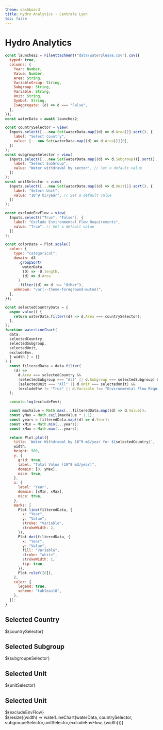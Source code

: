 ```yaml
---
theme: dashboard
title: Hydro Analytics - Centrale Lyon
toc: false
---
```


# Hydro Analytics

<!-- Read Data from csv file -->

```js
const launches2 = FileAttachment("data/waterplease.csv").csv({
  typed: true,
  columns: {
    Year: Number,
    Value: Number,
    Area: String,
    VariableGroup: String,
    Subgroup: String,
    Variable: String,
    Unit: String,
    Symbol: String,
    IsAggregate: (d) => d === "False",
  },
});
const waterData = await launches2;
```

<!-- Country selector -->

```js
const countrySelector = view(
  Inputs.select([...new Set(waterData.map((d) => d.Area))].sort(), {
    label: "Select Country",
    value: [...new Set(waterData.map((d) => d.Area))][0],
  })
);
const subgroupeSelector = view(
  Inputs.select([...new Set(waterData.map((d) => d.Subgroup))].sort(), {
    label: "Select SubGroup",
    value: "Water withdrawal by sector", // Set a default value
  })
);
const unitSelector = view(
  Inputs.select([...new Set(waterData.map((d) => d.Unit))].sort(), {
    label: "Select Unit",
    value: "10^9 m3/year", // Set a default value
  })
);

const excludeEnvFlow = view(
  Inputs.select(["True", "False"], {
    label: "Exclude Environmental Flow Requirements",
    value: "True", // Set a default value
  })
);
```

<!-- Difine Colors -->

```js
const colorData = Plot.scale({
  color: {
    type: "categorical",
    domain: d3
      .groupSort(
        waterData,
        (D) => -D.length,
        (d) => d.Area
      )
      .filter((d) => d !== "Other"),
    unknown: "var(--theme-foreground-muted)",
  },
});
```

<!-- waterLineChart Graphic -->

```js
const selectedCountryData = {
  async value() {
    return waterData.filter((d) => d.Area === countrySelector);
  },
};
function waterLineChart(
  data,
  selectedCountry,
  selectedSubgroup,
  selectedUnit,
  excludeEnv,
  { width } = {}
) {
  const filteredData = data.filter(
    (d) =>
      d.Area === selectedCountry &&
      (selectedSubgroup === "All" || d.Subgroup === selectedSubgroup) &&
      (selectedUnit === "All" || d.Unit === selectedUnit) &&
      (excludeEnv != "True" || d.Variable !== "Environmental Flow Requirements")
  );

  console.log(excludeEnv);

  const maxValue = Math.max(...filteredData.map((d) => d.Value));
  const yMax = Math.ceil(maxValue * 1.1);
  const years = filteredData.map((d) => d.Year);
  const xMin = Math.min(...years);
  const xMax = Math.max(...years);

  return Plot.plot({
    title: `Water Withdrawal by 10^9 m3/year for ${selectedCountry}`,
    width,
    height: 500,
    y: {
      grid: true,
      label: "Total Value (10^9 m3/year)",
      domain: [0, yMax],
      nice: true,
    },
    x: {
      label: "Year",
      domain: [xMin, xMax],
      nice: true,
    },
    marks: [
      Plot.line(filteredData, {
        x: "Year",
        y: "Value",
        stroke: "Variable",
        strokeWidth: 2,
      }),
      Plot.dot(filteredData, {
        x: "Year",
        y: "Value",
        fill: "Variable",
        stroke: "white",
        strokeWidth: 1,
        tip: true,
      }),
      Plot.ruleY([0]),
    ],
    color: {
      legend: true,
      scheme: "tableau10",
    },
  });
}
```

<!-- Display layout -->
<div class="grid grid-cols-2">
  <div class="card">
    <h2>Selected Country</h2>
    <span class="big">${countrySelector}</span>
  </div>
  <div class="card">
    <h2>Selected Subgroup</h2>
    <span class="big">${subgroupeSelector}</span>
  </div>
  <div class="card">
    <h2>Selected Unit</h2>
    <span class="big">${unitSelector}</span>
  </div>
  <div class="card">
    <h2>Selected Unit</h2>
    <span class="big">${excludeEnvFlow}</span>
  </div>
</div>

<div class="grid grid-cols-1">
  <div class="card">
    ${resize((width) => waterLineChart(waterData, countrySelector, subgroupeSelector,unitSelector,excludeEnvFlow, {width}))}
      </div>
</div>
